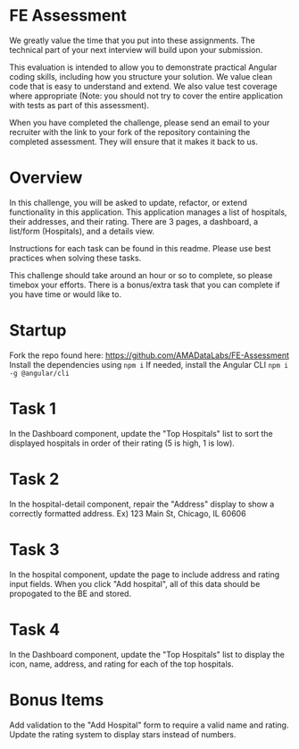 # FE Assessment

We greatly value the time that you put into these assignments. The technical part of your next interview will build upon your submission.

This evaluation is intended to allow you to demonstrate practical Angular coding skills, including how you structure your solution. We value clean code that is easy to understand and extend. We also value test coverage where appropriate (Note: you should not try to cover the entire application with tests as part of this assessment).

When you have completed the challenge, please send an email to your recruiter with the link to your fork of the repository containing the completed assessment. They will ensure that it makes it back to us.


# Overview

In this challenge, you will be asked to update, refactor, or extend functionality in this application. This application manages a list of hospitals, their addresses, and their rating. There are 3 pages, a dashboard, a list/form (Hospitals), and a details view.

Instructions for each task can be found in this readme. Please use best practices when solving these tasks.

This challenge should take around an hour or so to complete, so please timebox your efforts. There is a bonus/extra task that you can complete if you have time or would like to.


# Startup

Fork the repo found here: https://github.com/AMADataLabs/FE-Assessment
Install the dependencies using `npm i`
If needed, install the Angular CLI `npm i -g @angular/cli`


# Task 1

In the Dashboard component, update the "Top Hospitals" list to sort the displayed hospitals in order of their rating (5 is high, 1 is low).


# Task 2

In the hospital-detail component, repair the "Address" display to show a correctly formatted address. Ex) 123 Main St, Chicago, IL 60606


# Task 3

In the hospital component, update the page to include address and rating input fields. When you click "Add hospital", all of this data should be propogated to the BE and stored.


# Task 4
In the Dashboard component, update the "Top Hospitals" list to display the icon, name, address, and rating for each of the top hospitals.


# Bonus Items
Add validation to the "Add Hospital" form to require a valid name and rating.
Update the rating system to display stars instead of numbers.
